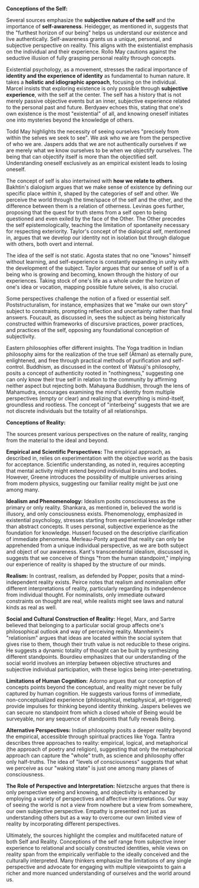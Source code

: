**Conceptions of the Self:**

Several sources emphasize the **subjective nature of the self** and the importance of **self-awareness**. Heidegger, as mentioned in, suggests that the "furthest horizon of our being" helps us understand our existence and live authentically. Self-awareness grants us a unique, personal, and subjective perspective on reality. This aligns with the existentialist emphasis on the individual and their experience. Rollo May cautions against the seductive illusion of fully grasping personal reality through concepts.

Existential psychology, as a movement, stresses the radical importance of **identity and the experience of identity** as fundamental to human nature. It takes a **holistic and idiographic approach**, focusing on the individual. Marcel insists that exploring existence is only possible through **subjective experience**, with the self at the center. The self has a history that is not merely passive objective events but an inner, subjective experience related to the personal past and future. Berdyaev echoes this, stating that one's own existence is the most "existential" of all, and knowing oneself initiates one into mysteries beyond the knowledge of others.

Todd May highlights the necessity of seeing ourselves "precisely from within the selves we seek to see". We ask who we are from the perspective of who we are. Jaspers adds that we are not authentically ourselves if we are merely what we know ourselves to be when we objectify ourselves. The being that can objectify itself is more than the objectified self. Understanding oneself exclusively as an empirical existent leads to losing oneself.

The concept of self is also intertwined with **how we relate to others**. Bakhtin's dialogism argues that we make sense of existence by defining our specific place within it, shaped by the categories of self and other. We perceive the world through the time/space of the self and the other, and the difference between them is a relation of otherness. Levinas goes further, proposing that the quest for truth stems from a self open to being questioned and even exiled by the face of the Other. The Other precedes the self epistemologically, teaching the limitation of spontaneity necessary for respecting exteriority. Taylor's concept of the dialogical self, mentioned in, argues that we develop our identity not in isolation but through dialogue with others, both overt and internal.

The idea of the self is not static. Agosta states that no one "knows" himself without learning, and self-experience is constantly expanding in unity with the development of the subject. Taylor argues that our sense of self is of a being who is growing and becoming, known through the history of our experiences. Taking stock of one's life as a whole under the horizon of one's idea or vocation, mapping possible future selves, is also crucial.

Some perspectives challenge the notion of a fixed or essential self. Poststructuralism, for instance, emphasizes that we "make our own story" subject to constraints, prompting reflection and uncertainty rather than final answers. Foucault, as discussed in, sees the subject as being historically constructed within frameworks of discursive practices, power practices, and practices of the self, opposing any foundational conception of subjectivity.

Eastern philosophies offer different insights. The Yoga tradition in Indian philosophy aims for the realization of the true self (Ātman) as eternally pure, enlightened, and free through practical methods of purification and self-control. Buddhism, as discussed in the context of Watsuji's philosophy, posits a concept of authenticity rooted in "nothingness," suggesting one can only know their true self in relation to the community by affirming neither aspect but rejecting both. Mahayana Buddhism, through the lens of Mahamudra, encourages examining the mind's identity from multiple perspectives (empty or clear) and realizing that everything is mind-itself, groundless and rootless. The concept of "interbeing" suggests that we are not discrete individuals but the totality of all relationships.

**Conceptions of Reality:**

The sources present various perspectives on the nature of reality, ranging from the material to the ideal and beyond.

**Empirical and Scientific Perspectives:** The empirical approach, as described in, relies on experimentation with the objective world as the basis for acceptance. Scientific understanding, as noted in, requires accepting that mental activity might extend beyond individual brains and bodies. However, Greene introduces the possibility of multiple universes arising from modern physics, suggesting our familiar reality might be just one among many.

**Idealism and Phenomenology:** Idealism posits consciousness as the primary or only reality. Shankara, as mentioned in, believed the world is illusory, and only consciousness exists. Phenomenology, emphasized in existential psychology, stresses starting from experiential knowledge rather than abstract concepts. It uses personal, subjective experience as the foundation for knowledge. Husserl focused on the descriptive clarification of immediate phenomena. Merleau-Ponty argued that reality can only be apprehended from a unique individual perspective, as we are both subject and object of our awareness. Kant's transcendental idealism, discussed in, suggests that we conceive of things "from the human standpoint," implying our experience of reality is shaped by the structure of our minds.

**Realism:** In contrast, realism, as defended by Popper, posits that a mind-independent reality exists. Peirce notes that realism and nominalism offer different interpretations of reality, particularly regarding its independence from individual thought. For nominalists, only immediate outward constraints on thought are real, while realists might see laws and natural kinds as real as well.

**Social and Cultural Construction of Reality:** Hegel, Marx, and Sartre believed that belonging to a particular social group affects one's philosophical outlook and way of perceiving reality. Mannheim's "relationism" argues that ideas are located within the social system that gives rise to them, though their truth value is not reducible to these origins. He suggests a dynamic totality of thought can be built by synthesizing different standpoints. Bourdieu emphasizes that our understanding of the social world involves an interplay between objective structures and subjective individual participation, with these logics being inter-penetrating.

**Limitations of Human Cognition:** Adorno argues that our conception of concepts points beyond the conceptual, and reality might never be fully captured by human cognition. He suggests various forms of immediate, non-conceptualized experience (philosophical, metaphysical, art-triggered) provide impulses for thinking beyond identity thinking. Jaspers believes we can secure no standpoint from which a closed whole of Being would be surveyable, nor any sequence of standpoints that fully reveals Being.

**Alternative Perspectives:** Indian philosophy posits a deeper reality beyond the empirical, accessible through spiritual practices like Yoga. Tantra describes three approaches to reality: empirical, logical, and metaphorical (the approach of poetry and religion), suggesting that only the metaphorical approach can capture the "whole" truth, as science and philosophy offer only half-truths. The idea of "levels of consciousness" suggests that what we perceive as our "waking state" is just one among many planes of consciousness.

**The Role of Perspective and Interpretation:** Nietzsche argues that there is only perspective seeing and knowing, and objectivity is enhanced by employing a variety of perspectives and affective interpretations. Our way of seeing the world is not a view from nowhere but a view from somewhere, our own subjective perspective. Empathy is presented not just as understanding others but as a way to overcome our own limited view of reality by incorporating different perspectives.

Ultimately, the sources highlight the complex and multifaceted nature of both Self and Reality. Conceptions of the self range from subjective inner experience to relational and socially constructed identities, while views on reality span from the empirically verifiable to the ideally conceived and the culturally interpreted. Many thinkers emphasize the limitations of any single perspective and advocate for engaging with multiple viewpoints to gain a richer and more nuanced understanding of ourselves and the world around us.

